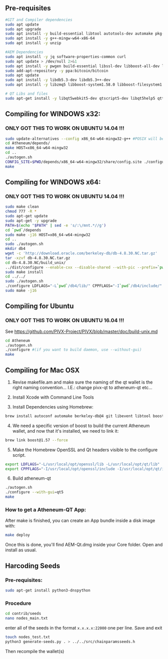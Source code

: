 ## Pre-requisites
```bash
#GIT and Compiler dependencies
sudo apt update
sudo apt upgrade
sudo apt install -y build-essential libtool autotools-dev automake pkg-config bsdmainutils curl git
sudo apt install -y g++-mingw-w64-x86-64
sudo apt install -y unzip

#AEM Dependencies
sudo apt install -y jq software-properties-common curl
sudo apt update > /dev/null 2>&1
sudo apt install -y pwgen build-essential libssl-dev libboost-all-dev libqrencode-dev libminiupnpc-dev
sudo add-apt-repository -y ppa:bitcoin/bitcoin
sudo apt update
sudo apt install -y libdb5.3-dev libdb5.3++-dev
sudo apt install -y libzmq5 libboost-system1.58.0 libboost-filesystem1.58.0 libboost-program-options1.58.0 libboost-thread1.58.0 libboost-chrono1.58.0 libminiupnpc10 libevent-pthreads-2.0-5 unzip

# QT Libs and files
sudo apt-get install -y libqt5webkit5-dev qtscript5-dev libqt5help5 qttools5-dev qtdeclarative5-private-dev qtdeclarative5-dev-tools qtbase5-private-dev libqt5xmlpatterns5-dev qtxmlpatterns5-dev-tools qttools5-dev-tools
```


## Compiling for WINDOWS x32:
### ONLY GOT THIS TO WORK ON UBUNTU 14.04 !!!
```bash
sudo update-alternatives --config x86_64-w64-mingw32-g++ #POSIX will be the default one
cd Atheneum/depends/
make HOST=x86_64-w64-mingw32
cd ..
./autogen.sh
CONFIG_SITE=$PWD/depends/x86_64-w64-mingw32/share/config.site ./configure --prefix=/opt/local --with-incompatible-bdb
make
```


## Compiling for WINDOWS x64:
### ONLY GOT THIS TO WORK ON UBUNTU 14.04 !!!
```bash
sudo make clean
chmod 777 -R *
sudo apt-get update
sudo apt-get -y upgrade
PATH=$(echo "$PATH" | sed -e 's/:\/mnt.*//g')
cd `pwd`/depends
sudo make -j16 HOST=x86_64-w64-mingw32
cd ..
sudo ./autogen.sh
mkdir db4
wget -c 'http://download.oracle.com/berkeley-db/db-4.8.30.NC.tar.gz'
tar -xzvf db-4.8.30.NC.tar.gz
cd db-4.8.30.NC/build_unix/
../dist/configure --enable-cxx --disable-shared --with-pic --prefix=`pwd`/db4
sudo make install
cd ../../
sudo ./autogen.sh
./configure LDFLAGS="-L`pwd`/db4/lib/" CPPFLAGS="-I`pwd`/db4/include/" --prefix=`pwd`/depends/x86_64-w64-mingw32
sudo make -j16
```


## Compiling for Ubuntu        
### ONLY GOT THIS TO WORK ON UBUNTU 16.04 !!!
See https://github.com/PIVX-Project/PIVX/blob/master/doc/build-unix.md
```bash
cd Atheneum
./autogen.sh
./configure #(if you want to build daemon, use --without-gui)
make
```


## Compiling for Mac OSX

1. Revise makefile.am and make sure the naming of the qt wallet is the right naming convention... I.E.: change pivx-qt to atheneum-qt etc...

2. Install Xcode with Command Line Tools

3. Install Dependencies using Homebrew:
```bash
brew install autoconf automake berkeley-db@4 git libevent libtool boost@1.57 miniupnpc openssl pkg-config protobuf qt5 zeromq librsvg
```
4. We need a specific version of boost to build the current Atheneum wallet, and now that it's installed, we need to link it:
```bash
brew link boost@1.57 --force
```
5. Make the Homebrew OpenSSL and Qt headers visible to the configure script.
```bash
export LDFLAGS="-L/usr/local/opt/openssl/lib -L/usr/local/opt/qt/lib"
export CPPFLAGS="-I/usr/local/opt/openssl/include -I/usr/local/opt/qt/include"
```
6. Build atheneum-qt
```bash
./autogen.sh
./configure --with-gui=qt5
make
```
### How to get a Atheneum-QT App:
After make is finished, you can create an App bundle inside a disk image with:
```bash
make deploy
```
Once this is done, you'll find AEM-Qt.dmg inside your Core folder. Open and install as usual.



## Harcoding Seeds
### Pre-requisites:
```bash
sudo apt-get install python3-dnspython
```

### Procedure
```bash
cd contrib/seeds
nano nodes_main.txt
```
enter all of the seeds in the format ```x.x.x.x:22000``` one per line. Save and exit
```bash
touch nodes_test.txt
python3 generate-seeds.py . > ../../src/chainparamsseeds.h
```

Then recompile the wallet(s)

